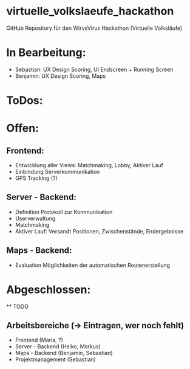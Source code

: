 # virtuelle_volkslaeufe_hackathon
GitHub Repository für den WirvsVirus Hackathon (Virtuelle Volksläufe)

# In Bearbeitung:
* Sebastian: UX Design Scoring, UI Endscreen + Running Screen
* Benjamin: UX Design Scoring, Maps

# ToDos:

# Offen:
## Frontend:
* Entwicklung aller Views: Matchmaking, Lobby, Aktiver Lauf
* Einbindung Serverkommunikation
* GPS Tracking (?)

## Server - Backend:
* Definition Protokoll zur Kommunikation
* Userverwaltung
* Matchmaking
* Aktiver Lauf: Versandt Positionen, Zwischenstände, Endergebnisse

## Maps - Backend:
* Evaluation Möglichkeiten der automatischen Routenerstellung

# Abgeschlossen:
** TODO

## Arbeitsbereiche (-> Eintragen, wer noch fehlt)
* Frontend (Maria, ?)
* Server - Backend (Heiko, Markus)
* Maps - Backend (Benjamin, Sebastian)
* Projektmanagement (Sebastian)
